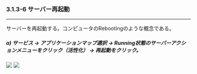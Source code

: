 ### 3.1.3-6 サーバー再起動

---

サーバーを再起動する。コンピュータのRebootingのような概念である。

##### a\) サービス → アプリケーションマップ選択 → Running状態のサーバーアクションメニューをクリック（活性化） → 再起動をクリック。 
![](/assets/EN/2.5/3.1.3-6_1.png)
![](/assets/EN/2.5/3.1.3-6_2.png)



